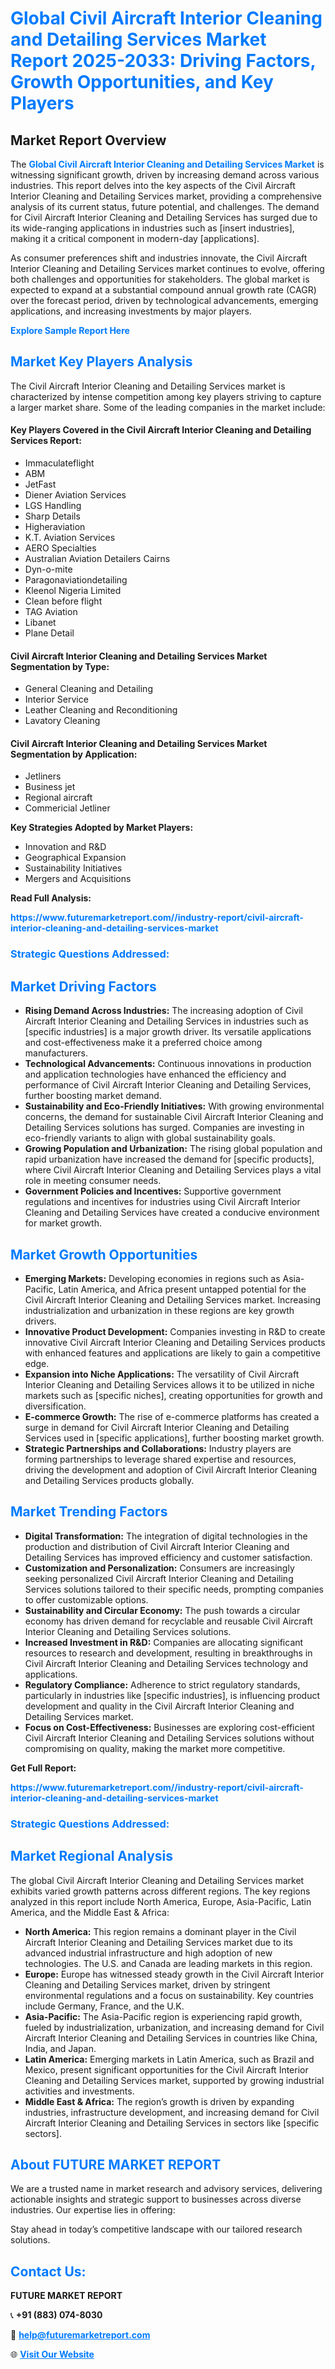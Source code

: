 <h1 style="color: #007BFF;">Global Civil Aircraft Interior Cleaning and Detailing Services Market Report 2025-2033: Driving Factors, Growth Opportunities, and Key Players</h1>

<section id="overview">
<h2>Market Report Overview</h2>
<p>The <a href="https://www.futuremarketreport.com//industry-report/civil-aircraft-interior-cleaning-and-detailing-services-market" style="color: #007BFF; text-decoration: none;"><strong>Global Civil Aircraft Interior Cleaning and Detailing Services Market</strong></a> is witnessing significant growth, driven by increasing demand across various industries. This report delves into the key aspects of the Civil Aircraft Interior Cleaning and Detailing Services market, providing a comprehensive analysis of its current status, future potential, and challenges. The demand for Civil Aircraft Interior Cleaning and Detailing Services has surged due to its wide-ranging applications in industries such as [insert industries], making it a critical component in modern-day [applications].</p>
<p>As consumer preferences shift and industries innovate, the Civil Aircraft Interior Cleaning and Detailing Services market continues to evolve, offering both challenges and opportunities for stakeholders. The global market is expected to expand at a substantial compound annual growth rate (CAGR) over the forecast period, driven by technological advancements, emerging applications, and increasing investments by major players.</p>
</section>

<section id="overview">
<p><a href="https://www.futuremarketreport.com//request-sample/reportId=49981" style="color: #007BFF; text-decoration: none;"><strong>Explore Sample Report Here</strong></a></p>
</section>

<section id="key-players">
<h2 style="color: #007BFF;">Market Key Players Analysis</h2>
<p>The Civil Aircraft Interior Cleaning and Detailing Services market is characterized by intense competition among key players striving to capture a larger market share. Some of the leading companies in the market include:</p>
<h4>Key Players Covered in the Civil Aircraft Interior Cleaning and Detailing Services Report:</h4>
<ul><li>Immaculateflight</li><li>ABM</li><li>JetFast</li><li>Diener Aviation Services</li><li>LGS Handling</li><li>Sharp Details</li><li>Higheraviation</li><li>K.T. Aviation Services</li><li>AERO Specialties</li><li>Australian Aviation Detailers Cairns</li><li>Dyn-o-mite</li><li>Paragonaviationdetailing</li><li>Kleenol Nigeria Limited</li><li>Clean before flight</li><li>TAG Aviation</li><li>Libanet</li><li>Plane Detail</li></ul>
<h4>Civil Aircraft Interior Cleaning and Detailing Services Market Segmentation by Type:</h4>
<ul><li>General Cleaning and Detailing</li><li>Interior Service</li><li>Leather Cleaning and Reconditioning</li><li>Lavatory Cleaning</li></ul>

<h4>Civil Aircraft Interior Cleaning and Detailing Services Market Segmentation by Application:</h4>
<ul><li>Jetliners</li><li>Business jet</li><li>Regional aircraft</li><li>Commericial Jetliner</li></ul>
<p><strong>Key Strategies Adopted by Market Players:</strong></p>
<ul>
<li>Innovation and R&D</li>
<li>Geographical Expansion</li>
<li>Sustainability Initiatives</li>
<li>Mergers and Acquisitions</li>
</ul>
</section>

<section>
<p><strong>Read Full Analysis: </strong></p><a href="https://www.futuremarketreport.com//industry-report/civil-aircraft-interior-cleaning-and-detailing-services-market" style="color: #007BFF; text-decoration: none;"><strong>https://www.futuremarketreport.com//industry-report/civil-aircraft-interior-cleaning-and-detailing-services-market</strong></a>
<h3 style="color: #007BFF;">Strategic Questions Addressed:</h3>
</section>

<section id="driving-factors">
<h2 style="color: #007BFF;">Market Driving Factors</h2>
<ul>
<li><strong>Rising Demand Across Industries:</strong> The increasing adoption of Civil Aircraft Interior Cleaning and Detailing Services in industries such as [specific industries] is a major growth driver. Its versatile applications and cost-effectiveness make it a preferred choice among manufacturers.</li>
<li><strong>Technological Advancements:</strong> Continuous innovations in production and application technologies have enhanced the efficiency and performance of Civil Aircraft Interior Cleaning and Detailing Services, further boosting market demand.</li>
<li><strong>Sustainability and Eco-Friendly Initiatives:</strong> With growing environmental concerns, the demand for sustainable Civil Aircraft Interior Cleaning and Detailing Services solutions has surged. Companies are investing in eco-friendly variants to align with global sustainability goals.</li>
<li><strong>Growing Population and Urbanization:</strong> The rising global population and rapid urbanization have increased the demand for [specific products], where Civil Aircraft Interior Cleaning and Detailing Services plays a vital role in meeting consumer needs.</li>
<li><strong>Government Policies and Incentives:</strong> Supportive government regulations and incentives for industries using Civil Aircraft Interior Cleaning and Detailing Services have created a conducive environment for market growth.</li>
</ul>
</section>

<section id="growth-opportunities">
<h2 style="color: #007BFF;">Market Growth Opportunities</h2>
<ul>
<li><strong>Emerging Markets:</strong> Developing economies in regions such as Asia-Pacific, Latin America, and Africa present untapped potential for the Civil Aircraft Interior Cleaning and Detailing Services market. Increasing industrialization and urbanization in these regions are key growth drivers.</li>
<li><strong>Innovative Product Development:</strong> Companies investing in R&D to create innovative Civil Aircraft Interior Cleaning and Detailing Services products with enhanced features and applications are likely to gain a competitive edge.</li>
<li><strong>Expansion into Niche Applications:</strong> The versatility of Civil Aircraft Interior Cleaning and Detailing Services allows it to be utilized in niche markets such as [specific niches], creating opportunities for growth and diversification.</li>
<li><strong>E-commerce Growth:</strong> The rise of e-commerce platforms has created a surge in demand for Civil Aircraft Interior Cleaning and Detailing Services used in [specific applications], further boosting market growth.</li>
<li><strong>Strategic Partnerships and Collaborations:</strong> Industry players are forming partnerships to leverage shared expertise and resources, driving the development and adoption of Civil Aircraft Interior Cleaning and Detailing Services products globally.</li>
</ul>
</section>

<section id="trending-factors">
<h2 style="color: #007BFF;">Market Trending Factors</h2>
<ul>
<li><strong>Digital Transformation:</strong> The integration of digital technologies in the production and distribution of Civil Aircraft Interior Cleaning and Detailing Services has improved efficiency and customer satisfaction.</li>
<li><strong>Customization and Personalization:</strong> Consumers are increasingly seeking personalized Civil Aircraft Interior Cleaning and Detailing Services solutions tailored to their specific needs, prompting companies to offer customizable options.</li>
<li><strong>Sustainability and Circular Economy:</strong> The push towards a circular economy has driven demand for recyclable and reusable Civil Aircraft Interior Cleaning and Detailing Services solutions.</li>
<li><strong>Increased Investment in R&D:</strong> Companies are allocating significant resources to research and development, resulting in breakthroughs in Civil Aircraft Interior Cleaning and Detailing Services technology and applications.</li>
<li><strong>Regulatory Compliance:</strong> Adherence to strict regulatory standards, particularly in industries like [specific industries], is influencing product development and quality in the Civil Aircraft Interior Cleaning and Detailing Services market.</li>
<li><strong>Focus on Cost-Effectiveness:</strong> Businesses are exploring cost-efficient Civil Aircraft Interior Cleaning and Detailing Services solutions without compromising on quality, making the market more competitive.</li>
</ul>
</section>

<section>
<p><strong>Get Full Report: </strong></p><a href="https://www.futuremarketreport.com//industry-report/civil-aircraft-interior-cleaning-and-detailing-services-market" style="color: #007BFF; text-decoration: none;"><strong>https://www.futuremarketreport.com//industry-report/civil-aircraft-interior-cleaning-and-detailing-services-market</strong></a>
<h3 style="color: #007BFF;">Strategic Questions Addressed:</h3>
</section>


<section id="regional-analysis">
<h2 style="color: #007BFF;">Market Regional Analysis</h2>
<p>The global Civil Aircraft Interior Cleaning and Detailing Services market exhibits varied growth patterns across different regions. The key regions analyzed in this report include North America, Europe, Asia-Pacific, Latin America, and the Middle East & Africa:</p>
<ul>
<li><strong>North America:</strong> This region remains a dominant player in the Civil Aircraft Interior Cleaning and Detailing Services market due to its advanced industrial infrastructure and high adoption of new technologies. The U.S. and Canada are leading markets in this region.</li>
<li><strong>Europe:</strong> Europe has witnessed steady growth in the Civil Aircraft Interior Cleaning and Detailing Services market, driven by stringent environmental regulations and a focus on sustainability. Key countries include Germany, France, and the U.K.</li>
<li><strong>Asia-Pacific:</strong> The Asia-Pacific region is experiencing rapid growth, fueled by industrialization, urbanization, and increasing demand for Civil Aircraft Interior Cleaning and Detailing Services in countries like China, India, and Japan.</li>
<li><strong>Latin America:</strong> Emerging markets in Latin America, such as Brazil and Mexico, present significant opportunities for the Civil Aircraft Interior Cleaning and Detailing Services market, supported by growing industrial activities and investments.</li>
<li><strong>Middle East & Africa:</strong> The region’s growth is driven by expanding industries, infrastructure development, and increasing demand for Civil Aircraft Interior Cleaning and Detailing Services in sectors like [specific sectors].</li>
</ul>
</section>

<footer>
<h2 style="color: #007BFF;">About FUTURE MARKET REPORT</h2>
<p>We are a trusted name in market research and advisory services, delivering actionable insights and strategic support to businesses across diverse industries. Our expertise lies in offering:</p>

<p>Stay ahead in today’s competitive landscape with our tailored research solutions.</p>

<h2 style="color: #007BFF;">Contact Us:</h2>
<p><strong>FUTURE MARKET REPORT</strong></p>
<p>📞 <strong>+91 (883) 074-8030</strong></p>
<p>📧 <strong><a href="mailto:help@futuremarketreport.com" style="color: #007BFF;">help@futuremarketreport.com</a></strong></p>
<p>🌐 <strong><a href="https://www.futuremarketreport.com/" style="color: #007BFF;">Visit Our Website</a></strong></p>
</footer>